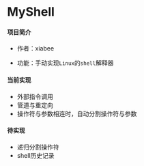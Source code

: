 # MyShell



#### 项目简介

* 作者：xiabee

* 功能：手动实现`Linux`的`shell`解释器



#### 当前实现

* 外部指令调用
* 管道与重定向
* 操作符与参数相连时，自动分割操作符与参数



#### 待实现

* 递归分割操作符
* shell历史记录